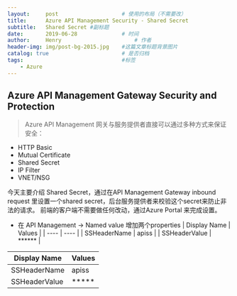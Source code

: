 ```yaml
---
layout:     post   				    # 使用的布局（不需要改）
title:      Azure API Management Security - Shared Secret 				# 标题 
subtitle:   Shared Secret #副标题
date:       2019-06-28 				# 时间
author:     Henry 						# 作者
header-img: img/post-bg-2015.jpg 	#这篇文章标题背景图片
catalog: true 						# 是否归档
tags:								#标签
    - Azure
---
```


## Azure API Management Gateway Security and Protection
>Azure API Management 网关与服务提供者直接可以通过多种方式来保证安全：
  - HTTP Basic
  - Mutual Certificate
  - Shared Secret
  - IP Filter
  - VNET/NSG

今天主要介绍 Shared Secret，通过在API Management Gateway inbound request 里设置一个shared secret，后台服务提供者来校验这个secret来防止非法的请求。 前端的客户端不需要做任何改动，通过Azure Portal 来完成设置。
  - 在 API Management -> Named value 增加两个properties
|  Display Name   |  Values |
|  ----          | ----    |
| SSHeaderName   | apiss   |
| SSHeaderValue  | ******  |
  
|  Display Name   | Values  |
|  ----  | ----  |
| SSHeaderName  | apiss |
| SSHeaderValue  | ***** |


